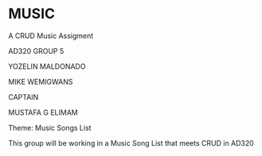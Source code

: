 # MUSIC
A CRUD Music Assigment

AD320 GROUP 5

YOZELIN MALDONADO

MIKE WEMIGWANS

CAPTAIN

MUSTAFA G ELIMAM



Theme: Music Songs List

This group will be working in a Music Song List that meets CRUD in AD320
